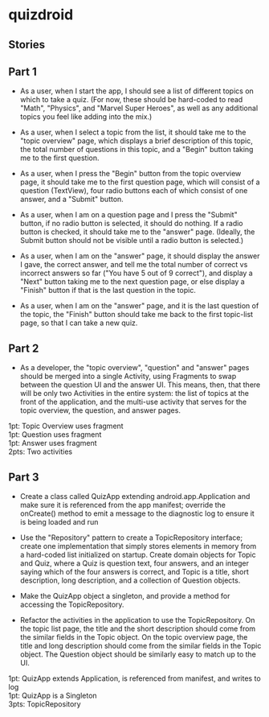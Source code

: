 # quizdroid
## Stories
## Part 1

* As a user, when I start the app, I should see a list of different topics on which to take a quiz. (For now, these should be hard-coded to read "Math", "Physics", and "Marvel Super Heroes", as well as any additional topics you feel like adding into the mix.)  

* As a user, when I select a topic from the list, it should take me to the "topic overview" page, which displays a brief description of this topic, the total number of questions in this topic, and a "Begin" button taking me to the first question.  

* As a user, when I press the "Begin" button from the topic overview page, it should take me to the first question page, which will consist of a question (TextView), four radio buttons each of which consist of one answer, and a "Submit" button.  

* As a user, when I am on a question page and I press the "Submit" button, if no radio button is selected, it should do nothing. If a radio button is checked, it should take me to the "answer" page. (Ideally, the Submit button should not be visible until a radio button is selected.)  

* As a user, when I am on the "answer" page, it should display the answer I gave, the correct answer, and tell me the total number of correct vs incorrect answers so far ("You have 5 out of 9 correct"), and display a "Next" button taking me to the next question page, or else display a "Finish" button if that is the last question in the topic.  

* As a user, when I am on the "answer" page, and it is the last question of the topic, the "Finish" button should take me back to the first topic-list page, so that I can take a new quiz.  

## Part 2
* As a developer, the "topic overview", "question" and "answer" pages should be merged into a single Activity, using Fragments to swap between the question UI and the answer UI. This means, then, that there will be only two Activities in the entire system: the list of topics at the front of the application, and the multi-use activity that serves for the topic overview, the question, and answer pages.

1pt: Topic Overview uses fragment  
1pt: Question uses fragment  
1pt: Answer uses fragment  
2pts: Two activities  

## Part 3
* Create a class called QuizApp extending android.app.Application and make sure it is referenced from the app manifest; override the onCreate() method to emit a message to the diagnostic log to ensure it is being loaded and run

* Use the "Repository" pattern to create a TopicRepository interface; create one implementation that simply stores elements in memory from a hard-coded list initialized on startup. Create domain objects for Topic and Quiz, where a Quiz is question text, four answers, and an integer saying which of the four answers is correct, and Topic is a title, short description, long description, and a collection of Question objects.

* Make the QuizApp object a singleton, and provide a method for accessing the TopicRepository.

* Refactor the activities in the application to use the TopicRepository. On the topic list page, the title and the short description should come from the similar fields in the Topic object. On the topic overview page, the title and long description should come from the similar fields in the Topic object. The Question object should be similarly easy to match up to the UI.

1pt: QuizApp extends Application, is referenced from manifest, and writes to log  
1pt: QuizApp is a Singleton  
3pts: TopicRepository  
